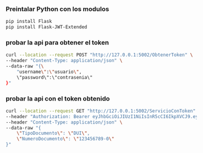 ### Preintalar Python con los modulos 
```sh
pip install Flask
pip install Flask-JWT-Extended
```

### probar la api para obtener el token
```bash
curl --location --request POST "http://127.0.0.1:5002/ObtenerToken" \ 
--header "Content-Type: application/json" \ 
--data-raw "{\
	"username\":\"usuario\", 
	\"password\":\"contrasenia\"
}"
```

### probar la api con el token obtenido
```bash
curl --location --request GET "http://127.0.0.1:5002/ServicioConToken" \ 
--header "Authorization: Bearer eyJhbGciOiJIUzI1NiIsInR5cCI6IkpXVCJ9.eyJmcmVzaCI6ZmFsc2UsImlhdCI6MTY2ODM4NTQyMCwianRpIjoiNzAwNTYyMWItOGI1NC00NjE5LTkzZmEtNWQyNDM4NDM2YTk1IiwidHlwZSI6ImFjY2VzcyIsInN1YiI6InVzdWFyaW8iLCJuYmYiOjE2NjgzODU0MjAsImV4cCI6MTY2ODM4NjMyMH0.6l1_gnFK99NlSRIKqG6ErLe46mx4ajg14rPiqRPrcTM" \ 
--header "Content-Type: application/json" \ 
--data-raw "{
	\"TipoDocumento\": \"DUI\", 
	\"NumeroDocumento\": \"123456789-0\"
}"
```
